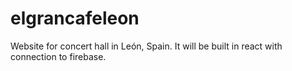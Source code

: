 # elgrancafeleon
Website for concert hall in León, Spain. It will be built in react with connection to firebase.
